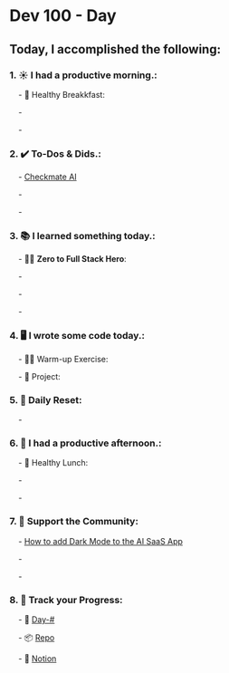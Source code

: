 # Dev 100 - Day #

## Today, I accomplished the following:

### 1. ☀️ **I had a productive morning.**:

    - 🍳 Healthy Breakkfast:

    - 

    - 


### 2. ✔️ **To-Dos & Dids.**:

    - [Checkmate AI](https://checkmate-ai.vercel.app/)

    - 

    - 

### 3. 📚 **I learned something today.**:

    - 🦸‍♂️ **Zero to Full Stack Hero**: 

    - []()

    - []()

    - []()

### 4. 🖥️ **I wrote some code today.**:

    - 🏋️‍♂️ Warm-up Exercise: 

    - 🦺 Project: 

### 5. 🏃 **Daily Reset**:

    - 

### 6. 🌈 **I had a productive afternoon.**:

    - 🍱 Healthy Lunch: 

    - 

    - 


### 7. 💪 **Support the Community**:

    - [How to add Dark Mode to the AI SaaS App](https://www.skool.com/universityofcode/how-to-add-dark-mode-to-the-ai-saas-app)

    - []()

    - []()
    

### 8. 🔗 **Track your Progress**:

    - 🏫 [Day-#]()

    - 📦️ [Repo](https://github.com/Digitl-Alchemyst/dev100/blob/main/Day-3/day3.md)

    - 📄 [Notion](https://liberating-galley-48d.notion.site/Dev100-Coding-Lifestyle-Challenge-a85ec9fba3ce41f3b29d581a1a85d92b?pvs=4)
